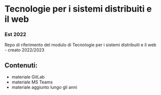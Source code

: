 # Tecnologie per i sistemi distribuiti e il web

### Est 2022

Repo di riferimento del modulo di Tecnologie per i sistemi distribuiti e il web - creato 2022/2023

## Contenuti:

- materiale GitLab
- materiale MS Teams
- materiale aggiunto lungo gli anni

